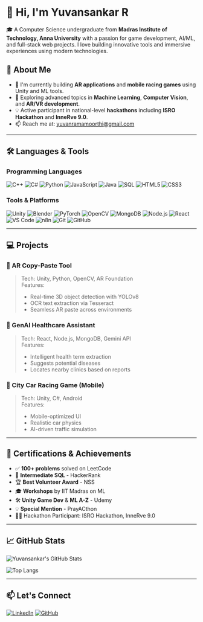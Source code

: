 # 👋 Hi, I'm Yuvansankar R

🎓 A Computer Science undergraduate from **Madras Institute of Technology, Anna University** with a passion for game development, AI/ML, and full-stack web projects. I love building innovative tools and immersive experiences using modern technologies.

## 🚀 About Me
- 🔭 I'm currently building **AR applications** and **mobile racing games** using Unity and ML tools.
- 🌱 Exploring advanced topics in **Machine Learning**, **Computer Vision**, and **AR/VR development**.
- 💡 Active participant in national-level **hackathons** including **ISRO Hackathon** and **InneRve 9.0**.
- 📫 Reach me at: yuvanramamoorthi@gmail.com

---

## 🛠️ Languages & Tools

### Programming Languages
![C++](https://img.shields.io/badge/C++-00599C?style=for-the-badge&logo=cplusplus&logoColor=white)
![C#](https://img.shields.io/badge/C%23-239120?style=for-the-badge&logo=csharp&logoColor=white)
![Python](https://img.shields.io/badge/Python-3776AB?style=for-the-badge&logo=python&logoColor=white)
![JavaScript](https://img.shields.io/badge/JavaScript-F7DF1E?style=for-the-badge&logo=javascript&logoColor=black)
![Java](https://img.shields.io/badge/Java-ED8B00?style=for-the-badge&logo=java&logoColor=white)
![SQL](https://img.shields.io/badge/SQL-336791?style=for-the-badge&logo=postgresql&logoColor=white)
![HTML5](https://img.shields.io/badge/HTML5-E34F26?style=for-the-badge&logo=html5&logoColor=white)
![CSS3](https://img.shields.io/badge/CSS3-1572B6?style=for-the-badge&logo=css3&logoColor=white)

### Tools & Platforms
![Unity](https://img.shields.io/badge/Unity-100000?style=for-the-badge&logo=unity&logoColor=white)
![Blender](https://img.shields.io/badge/Blender-F5792A?style=for-the-badge&logo=blender&logoColor=white)
![PyTorch](https://img.shields.io/badge/PyTorch-EE4C2C?style=for-the-badge&logo=pytorch&logoColor=white)
![OpenCV](https://img.shields.io/badge/OpenCV-5C3EE8?style=for-the-badge&logo=opencv&logoColor=white)
![MongoDB](https://img.shields.io/badge/MongoDB-47A248?style=for-the-badge&logo=mongodb&logoColor=white)
![Node.js](https://img.shields.io/badge/Node.js-339933?style=for-the-badge&logo=nodedotjs&logoColor=white)
![React](https://img.shields.io/badge/React-20232A?style=for-the-badge&logo=react&logoColor=61DAFB)
![VS Code](https://img.shields.io/badge/VS%20Code-007ACC?style=for-the-badge&logo=visualstudiocode&logoColor=white)
![n8n](https://img.shields.io/badge/n8n-FE6126?style=for-the-badge&logo=n8n&logoColor=white)
![Git](https://img.shields.io/badge/Git-F05032?style=for-the-badge&logo=git&logoColor=white)
![GitHub](https://img.shields.io/badge/GitHub-181717?style=for-the-badge&logo=github&logoColor=white)

---

## 💻 Projects

### 🔹 AR Copy-Paste Tool
> Tech: Unity, Python, OpenCV, AR Foundation  
> Features:  
> - Real-time 3D object detection with YOLOv8  
> - OCR text extraction via Tesseract  
> - Seamless AR paste across environments  

### 🔹 GenAI Healthcare Assistant
> Tech: React, Node.js, MongoDB, Gemini API  
> Features:  
> - Intelligent health term extraction  
> - Suggests potential diseases  
> - Locates nearby clinics based on reports  

### 🔹 City Car Racing Game (Mobile)
> Tech: Unity, C#, Android  
> Features:  
> - Mobile-optimized UI  
> - Realistic car physics  
> - AI-driven traffic simulation  

---

## 📜 Certifications & Achievements
- ✅ **100+ problems** solved on LeetCode  
- 🏅 **Intermediate SQL** - HackerRank  
- 🏆 **Best Volunteer Award** - NSS  
- 🎓 **Workshops** by IIT Madras on ML  
- 🛠️ **Unity Game Dev** & **ML A-Z** - Udemy  
- 💡 **Special Mention** - PrayACthon  
- 👨‍💻 Hackathon Participant: ISRO Hackathon, InneRve 9.0  

---

## 📈 GitHub Stats

![Yuvansankar's GitHub Stats](https://github-readme-stats.vercel.app/api?username=YUVAN0907&show_icons=true&theme=radical)

![Top Langs](https://github-readme-stats.vercel.app/api/top-langs/?username=YUVAN0907&layout=compact&theme=radical)

---

## 📫 Let's Connect

[![LinkedIn](https://img.shields.io/badge/LinkedIn-Connect-blue?style=for-the-badge&logo=linkedin)](https://www.linkedin.com/in/your-profile)
[![GitHub](https://img.shields.io/badge/GitHub-Follow-black?style=for-the-badge&logo=github)](https://github.com/YUVAN0907)

